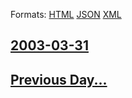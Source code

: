 
Formats: [HTML](2003/03/31/index.html)  [JSON](2003/03/31/index.json)  [XML](2003/03/31/index.xml)  

## [2003-03-31](/news/2003/03/31/index.md)

## [Previous Day...](/news/2003/03/30/index.md)


